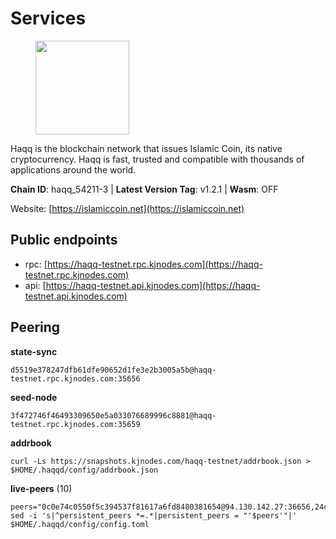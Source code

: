 # Services

<figure><img src="https://raw.githubusercontent.com/kj89/testnet_manuals/main/pingpub/logos/haqq.png" width="150" alt=""><figcaption></figcaption></figure>

Haqq is the blockchain network that issues Islamic Coin,  its native cryptocurrency. Haqq is fast, trusted and  compatible with thousands of applications around the world.

**Chain ID**: haqq_54211-3 | **Latest Version Tag**: v1.2.1 | **Wasm**: OFF

Website: [https://islamiccoin.net](https://islamiccoin.net)


## Public endpoints

* rpc: [https://haqq-testnet.rpc.kjnodes.com](https://haqq-testnet.rpc.kjnodes.com)
* api: [https://haqq-testnet.api.kjnodes.com](https://haqq-testnet.api.kjnodes.com)

## Peering

**state-sync**

```
d5519e378247dfb61dfe90652d1fe3e2b3005a5b@haqq-testnet.rpc.kjnodes.com:35656
```

**seed-node**

```
3f472746f46493309650e5a033076689996c8881@haqq-testnet.rpc.kjnodes.com:35659
```

**addrbook**
```
curl -Ls https://snapshots.kjnodes.com/haqq-testnet/addrbook.json > $HOME/.haqqd/config/addrbook.json
```

**live-peers** (10)
```
peers="0c0e74c0550f5c394537f81617a6fd8480381654@94.130.142.27:36656,24cee16ef3d1fa790a4f07212974047369a3e969@198.204.255.156:26656,562a589b82682f695344bc4a9d7a2fcb5a5a4d80@65.21.60.82:26656,d5519e378247dfb61dfe90652d1fe3e2b3005a5b@65.109.68.190:35656,d648d598c34e0e58ec759aa399fe4534021e8401@109.205.180.81:26656,5c11c697aaf2dabf96e3eb7e7e621c200bd309ee@65.21.225.58:26656,0d600b8281ee6a710c213023755d2382cf90af13@116.202.165.116:46656,ec8a285e36888bd3134266b8ba668b48c327e6bf@142.132.202.50:36656,6fad54232f11a0306bd0d942c2ec5f9ba0ae2f1a@34.91.54.209:26656,adce9d7f72360f6d66c4248b8db8de151b877130@167.235.132.152:26656"
sed -i 's|^persistent_peers *=.*|persistent_peers = "'$peers'"|' $HOME/.haqqd/config/config.toml
```
